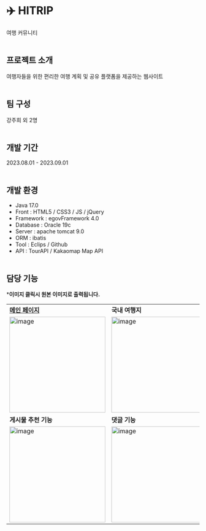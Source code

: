# ✈️ HITRIP 
여행 커뮤니티
<br><br>

## 프로젝트 소개
여행자들을 위한 편리한 여행 계획 및 공유 플랫폼을 제공하는 웹사이트
<br><br>

## 팀 구성
강주희 외 2명
<br><br>

## 개발 기간
2023.08.01 - 2023.09.01
<br><br>

## 개발 환경
* Java 17.0
* Front : HTML5 / CSS3 / JS / jQuery
* Framework : egovFramework 4.0
* Database : Oracle 19c
* Server : apache tomcat 9.0
* ORM : ibatis
* Tool : Eclips / Github
* API : TourAPI / Kakaomap Map API
<br><br>

## 담당 기능
***이미지 클릭시 원본 이미지로 출력됩니다.**
<table>
  <tr>
    <td><b><a href="https://github.com/zzheek/Project_Hitrip/blob/3252ef542a1a11e5b8f009d1dd590b39a0b2cfed/src/main/webapp/main/main.jsp#L184C1-L442">메인 페이지</a></b></td>
    <td><b>국내 여행지</b></td>
    <td><b>사업자 회원가입</b></td>
  </tr>
  <tr>
    <td><img width="250" alt="image" src="https://github.com/zzheek/Project_Hitrip/assets/133830185/6af1de36-5a7f-41be-9d43-1ceb42f7ce34"></td>
    <td><img width="250" alt="image" src="https://github.com/zzheek/Project_Hitrip/assets/133830185/fd03b9e7-a473-41d3-8268-87fd60aee49f"></td>
    <td><img width="250" alt="image" src="https://github.com/zzheek/Project_Hitrip/assets/133830185/da27439c-07fc-49b1-89c5-3959f9049bc8"></td>
  </tr>
  <tr>
    <td><b>게시물 추천 기능</b></td>
    <td><b>댓글 기능</b></td>
    <td><b>유효 게시물 출력</b></td>
  </tr>
  <tr>
    <td><img width="250" alt="image" src="https://github.com/zzheek/Project_Hitrip/assets/133830185/5f46b4f4-cbe8-4ae0-8143-ed59c2e72a78"></td>
    <td><img width="250" alt="image" src="https://github.com/zzheek/Project_Hitrip/assets/133830185/70062497-1e5a-41aa-8853-11532e2c897c"></td>
    <td><img width="250" alt="image" src="https://github.com/zzheek/Project_Hitrip/assets/133830185/50de8fe3-c4bb-4975-a5da-e7fe8cec1bf0"></td>
  </tr>
</table>






